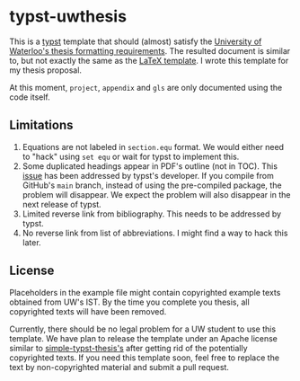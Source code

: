 # typst-uwthesis

This is a [typst](https://typst.app/) template that should (almost) satisfy the [University of Waterloo's thesis formatting requirements](https://uwaterloo.ca/graduate-studies-postdoctoral-affairs/current-students/thesis/thesis-formatting).  The resulted document is similar to, but not exactly the same as the [LaTeX template](https://uwaterloo.atlassian.net/wiki/spaces/ISTKB/pages/2666037269/LaTeX+Software+for+Thesis+and+Document+Preparation+and+the+Overleaf+Cloud+Service). 
I wrote this template for my thesis proposal. 

At this moment, `project`, `appendix` and `gls` are only documented using the code itself.

## Limitations

1. Equations are not labeled in `section.equ` format.  We would either need to "hack" using `set equ` or wait for typst to implement this. 
2. Some duplicated headings appear in PDF's outline (not in TOC).  This [issue](https://github.com/typst/typst/pull/1566) has been addressed by typst's developer.  If you compile from GitHub's `main` branch, instead of using the pre-compiled package, the problem will disappear.  We expect the problem will also disappear in the next release of typst. 
3. Limited reverse link from bibliography.  This needs to be addressed by typst. 
3. No reverse link from list of abbreviations.  I might find  a way to hack this later. 

## License

Placeholders in the example file might contain copyrighted example texts obtained from UW's IST.  By the time you complete you thesis, all copyrighted texts will have been removed. 

Currently, there should be no legal problem for a UW student to use this template.  We have plan to release the template under an Apache license similar to [simple-typst-thesis's](https://github.com/zagoli/simple-typst-thesis) after getting rid of the potentially copyrighted texts.  If you need this template soon, feel free to replace the text by non-copyrighted material and submit a pull request. 

